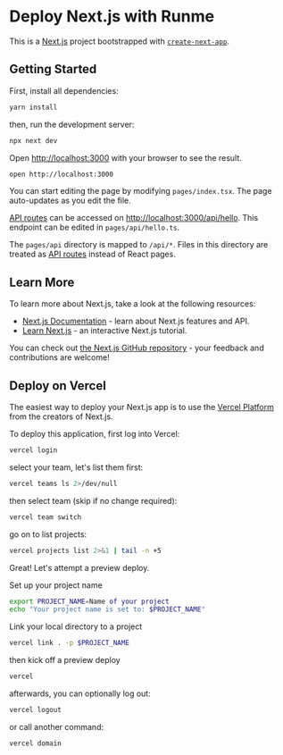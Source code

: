 # Deploy Next.js with Runme

This is a [Next.js](https://nextjs.org/) project bootstrapped with [`create-next-app`](https://github.com/vercel/next.js/tree/canary/packages/create-next-app).

## Getting Started

First, install all dependencies:

```sh
yarn install
```

then, run the development server:

```sh { background=true }
npx next dev
```

Open [http://localhost:3000](http://localhost:3000) with your browser to see the result.

```sh
open http://localhost:3000
```

You can start editing the page by modifying `pages/index.tsx`. The page auto-updates as you edit the file.

[API routes](https://nextjs.org/docs/api-routes/introduction) can be accessed on [http://localhost:3000/api/hello](http://localhost:3000/api/hello). This endpoint can be edited in `pages/api/hello.ts`.

The `pages/api` directory is mapped to `/api/*`. Files in this directory are treated as [API routes](https://nextjs.org/docs/api-routes/introduction) instead of React pages.

## Learn More

To learn more about Next.js, take a look at the following resources:

- [Next.js Documentation](https://nextjs.org/docs) - learn about Next.js features and API.
- [Learn Next.js](https://nextjs.org/learn) - an interactive Next.js tutorial.

You can check out [the Next.js GitHub repository](https://github.com/vercel/next.js/) - your feedback and contributions are welcome!

## Deploy on Vercel

The easiest way to deploy your Next.js app is to use the [Vercel Platform](https://vercel.com/new?utm_medium=default-template&filter=next.js&utm_source=create-next-app&utm_campaign=create-next-app-readme) from the creators of Next.js.

To deploy this application, first log into Vercel:

```sh
vercel login
```

select your team, let's list them first:

```sh { interactive=false }
vercel teams ls 2>/dev/null
```

then select team (skip if no change required):

```sh
vercel team switch
```

go on to list projects:

```sh { interactive=false }
vercel projects list 2>&1 | tail -n +5
```

Great! Let's attempt a preview deploy.

Set up your project name

```sh
export PROJECT_NAME=Name of your project
echo "Your project name is set to: $PROJECT_NAME"
```

Link your local directory to a project

```sh
vercel link . -p $PROJECT_NAME
```

then kick off a preview deploy

```sh { interactive=false }
vercel
```

afterwards, you can optionally log out:

```sh
vercel logout
```

or call another command:

```sh
vercel domain
```
